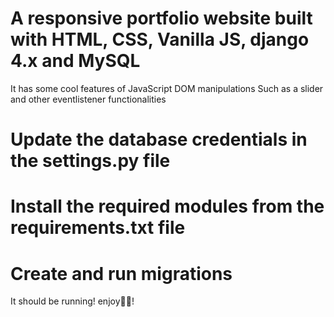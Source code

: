 # A responsive portfolio website built with HTML, CSS, Vanilla JS, django 4.x and MySQL
It has some cool features of JavaScript DOM manipulations
Such as a slider and other eventlistener functionalities

# Update the database credentials in the settings.py file

# Install the required modules from the requirements.txt file

# Create and run migrations
It should be running! enjoy👨‍💻!
